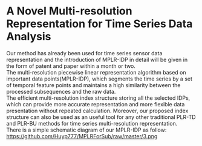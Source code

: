 A Novel Multi-resolution Representation for Time Series Data Analysis 
============================================================================
Our method has already been used for time series sensor data representation and the introduction of MPLR-IDP in detail will be given in the form of patent and paper within a month or two.<br>
The multi-resolution piecewise linear representation algorithm based on important data points(MPLR-IDP), which segments the time series by a set of temporal feature points and maintains a high similarity between the processed subsequences and the raw data.<br>
The efficient multi-resolution index structure storing all the selected IDPs, which can provide more accurate representation and more flexible data presentation without repeated calculation. Moreover, our proposed index structure can also be used as an useful tool for any other traditional PLR-TD and PLR-BU methods for time series multi-resolution representation.<br>
There is a simple schematic diagram of our MPLR-IDP as follow:<br>
https://github.com/Huyp777/MPLRForSub/raw/master/3.png
